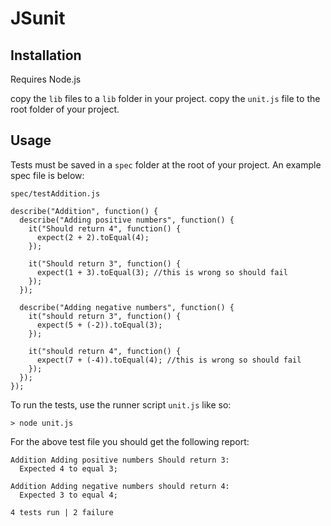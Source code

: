# JSunit

## Installation

Requires Node.js

copy the `lib` files to a `lib` folder in your project.
copy the `unit.js` file to the root folder of your project.

## Usage

Tests must be saved in a `spec` folder at the root of your project. An example
spec file is below:

`spec/testAddition.js`
```
describe("Addition", function() {
  describe("Adding positive numbers", function() {
    it("Should return 4", function() {
      expect(2 + 2).toEqual(4);
    });

    it("Should return 3", function() {
      expect(1 + 3).toEqual(3); //this is wrong so should fail
    });
  });

  describe("Adding negative numbers", function() {
    it("should return 3", function() {
      expect(5 + (-2)).toEqual(3);
    });

    it("should return 4", function() {
      expect(7 + (-4)).toEqual(4); //this is wrong so should fail
    });
  });
});
```

To run the tests, use the runner script `unit.js` like so:
```
> node unit.js
```

For the above test file you should get the following report:

```
Addition Adding positive numbers Should return 3:
  Expected 4 to equal 3;

Addition Adding negative numbers should return 4:
  Expected 3 to equal 4;

4 tests run | 2 failure
```

